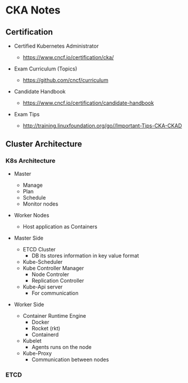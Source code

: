 # CKA Notes

## Certification 

- Certified Kubernetes Administrator
  - https://www.cncf.io/certification/cka/

- Exam Curriculum (Topics) 
  - https://github.com/cncf/curriculum

- Candidate Handbook 
  - https://www.cncf.io/certification/candidate-handbook

- Exam Tips
  - http://training.linuxfoundation.org/go//Important-Tips-CKA-CKAD


## Cluster Architecture 

### K8s Architecture
- Master 
  - Manage 
  - Plan
  - Schedule 
  - Monitor nodes 
- Worker Nodes
  - Host application as Containers 
	
- Master Side 	
  - ETCD Cluster 
    - DB its stores information in key value format 
  - Kube-Scheduler 
  - Kube Controller Manager 
    - Node Controler 
    - Replication Controller
  - Kube-Api server 
    - For communication 
	
- Worker Side 	
  - Container Runtime Engine 
    - Docker 
	- Rocket (rkt)
	- Containerd
  - Kubelet
    - Agents runs on the node 
  - Kube-Proxy 
    - Communication between nodes 
  
### ETCD 
  
	
